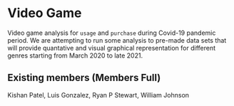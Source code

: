 # Video Game

Video game analysis for `usage` and `purchase` during Covid-19 pandemic period. 
We are attempting to run some analysis to pre-made data sets that will provide quantative and visual graphical representation for different genres starting from March 2020 to late 2021.

## Existing members (Members Full)
Kishan Patel, Luis Gonzalez, Ryan P Stewart, William Johnson
